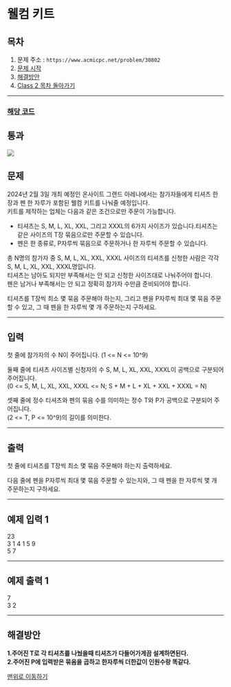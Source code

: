 # 웰컴 키트

## 목차

1. 문제 주소 : `https://www.acmicpc.net/problem/30802`
2. [문제 시작](#문제)
3. [해결방안](#해결방안)
4. [Class 2 목차 돌아가기](../README.md)
___

### [해당 코드](./웰컴키트.java)

## 통과

<img src="https://github.com/user-attachments/assets/e7ed5571-7c90-48bb-87b5-6d5ae23747e0">

## 문제

2024년 2월 3일 개최 예정인 온사이트 그랜드 아레나에서는 참가자들에게 티셔츠 한 장과 펜 한 자루가 포함된 웰컴 키트를 나눠줄 예정입니다.<br>
키트를 제작하는 업체는 다음과 같은 조건으로만 주문이 가능합니다.

+ 티셔츠는 S, M, L, XL, XXL, 그리고 XXXL의 6가지 사이즈가 있습니다.티셔츠는 같은 사이즈의 T장 묶음으로만 주문할 수 있습니다.
+ 펜은 한 종류로, P자루씩 묶음으로 주문하거나 한 자루씩 주문할 수 있습니다.

총 N명의 참가자 중 S, M, L, XL, XXL, XXXL 사이즈의 티셔츠를 신청한 사람은 각각 S, M, L, XL, XXL, XXXL명입니다.<br>
티셔츠는 남아도 되지만 부족해서는 안 되고 신청한 사이즈대로 나눠주어야 합니다.<br>
펜은 남거나 부족해서는 안 되고 정확히 참가자 수만큼 준비되어야 합니다.

티셔츠를 T장씩 최소 몇 묶음 주문해야 하는지, 그리고 펜을 P자루씩 최대 몇 묶음 주문할 수 있고, 그 때 펜을 한 자루씩 몇 개 주문하는지 구하세요.

___

## 입력

첫 줄에 참가자의 수 N이 주어집니다. (1 <= N <= 10^9)   

둘째 줄에 티셔츠 사이즈별 신청자의 수 S, M, L, XL, XXL, XXXL이 공백으로 구분되어 주어집니다. <br>
(0 <= S, M, L, XL, XXL, XXXL <= N; S + M + L + XL + XXL + XXXL = N)

셋째 줄에 정수 티셔츠와 펜의 묶음 수를 의미하는 정수 T와 P가 공백으로 구분되어 주어집니다.<br>
(2 <= T, P <= 10^9)의 길이를 의미한다.

___
## 출력

첫 줄에 티셔츠를 T장씩 최소 몇 묶음 주문해야 하는지 출력하세요. <br>

다음 줄에 펜을 P자루씩 최대 몇 묶음 주문할 수 있는지와, 그 때 펜을 한 자루씩 몇 개 주문하는지 구하세요.

___

## 예제 입력 1

23 <br>
3 1 4 1 5 9 <br>
5 7

---

## 예제 출력 1
 
7 <br>
3 2  

---
## 해결방안
**1.주어진 T로 각 티셔츠를 나눴을때 티셔츠가 다들어가게끔 설계하면된다.**<br>
**2.주어진 P에 입력받은 묶음을 곱하고 한자루씩 더한값이 인원수랑 똑같다.**<br>

[맨위로 이동하기](#웰컴-키트)